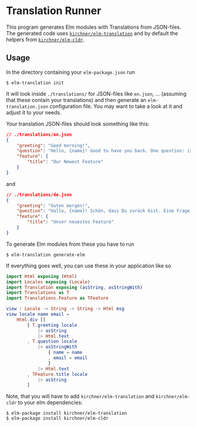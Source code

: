 # Translation Runner

This program generates Elm modules with Translations from JSON-files. The
generated code uses
[`kirchner/elm-translation`](https://github.com/kirchner/elm-translation) and
by default the helpers from
[`kirchner/elm-cldr`](https://github.com/kirchner/elm-cldr).


## Usage

In the directory containing your `elm-package.json` run

```
$ elm-translation init
```

It will look inside `./translations/` for JSON-files like `en.json`, ...
(assuming that these contain your translations) and then generate an
`elm-translation.json` configuration file. You may want to take a look at it
and adjust it to your needs.

Your translation JSON-files should look something like this:

```json
// ./translations/en.json
{
    "greeting": "Good morning!",
    "question": "Hello, {name}! Good to have you back. One question: is {email} still your email address?",
    "feature": {
        "title": "Our Newest Feature"
    }
}
```

and

```json
// ./translations/de.json
{
    "greeting": "Guten morgen!",
    "question": "Hallo, {name}! Schön, dass Du zurück bist. Eine Frage: ist {email} immer noch deine aktuelle Email-Adresse?",
    "feature": {
        "title": "Unser neuestes Feature"
    }
}
```

To generate Elm modules from these you have to run

```
$ elm-translation generate-elm
```

If everything goes well, you can use these in your application like so

```elm
import Html exposing (Html)
import Locales exposing (Locale)
import Translation exposing (asString, asStringWith)
import Translations as T
import Translations.Feature as TFeature

view : Locale -> String -> String -> Html msg
view locale name email =
    Html.div []
        [ T.greeting locale
            |> asString
            |> Html.text
        , T.question locale
            |> asStringWith
                { name = name
                , email = email
                }
            |> Html.text
        , TFeature.title locale
            |> asString
        ]
```

Note, that you will have to add `kirchner/elm-translation` and
`kirchner/elm-cldr` to your elm dependencies:

```
$ elm-package install kirchner/elm-translation
$ elm-package install kirchner/elm-cldr
```
